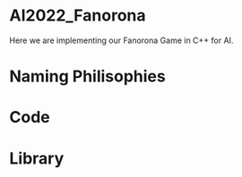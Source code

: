 # AI2022_Fanorona
Here we are implementing our Fanorona Game in C++ for AI.

# Naming Philisophies

# Code

# Library
